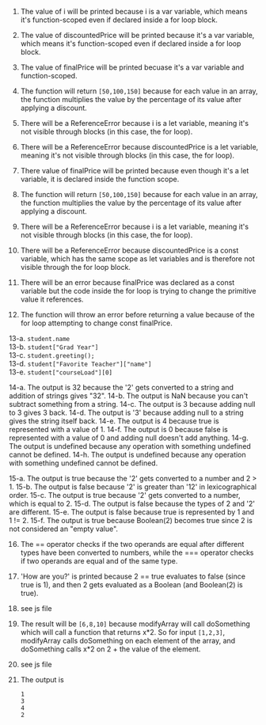 1. The value of i will be printed because i is a var variable, which means it's function-scoped even if declared inside a for loop block.
2. The value of discountedPrice will be printed because it's a var variable, which means it's function-scoped even if declared inside a for loop block.
3. The value of finalPrice will be printed becuase it's a var variable and function-scoped.
4. The function will return `[50,100,150]` because for each value in an array, the function multiplies the value by the percentage of its value after applying a discount.

5. There will be a ReferenceError because i is a let variable, meaning it's not visible through blocks (in this case, the for loop).
6. There will be a ReferenceError because discountedPrice is a let variable, meaning it's not visible through blocks (in this case, the for loop).
7. There value of finalPrice will be printed because even though it's a let variable, it is declared inside the function scope.
8. The function will return `[50,100,150]` because for each value in an array, the function multiplies the value by the percentage of its value after applying a discount.

9. There will be a ReferenceError because i is a let variable, meaning it's not visible through blocks (in this case, the for loop).
10. There will be a ReferenceError because discountedPrice is a const variable, which has the same scope as let variables and is therefore not visible through the for loop block.
11. There will be an error because finalPrice was declared as a const variable but the code inside the for loop is trying to change the primitive value it references.
12. The function will throw an error before returning a value because of the for loop attempting to change const finalPrice.

13-a. `student.name`  
13-b. `student["Grad Year"]`  
13-c. `student.greeting();`  
13-d. `student["Favorite Teacher"]["name"]`  
13-e. `student["courseLoad"][0]`  

14-a. The output is 32 because the '2' gets converted to a string and addition of strings gives "32".
14-b. The output is NaN because you can't subtract something from a string.
14-c. The output is 3 because adding null to 3 gives 3 back.
14-d. The output is '3' because adding null to a string gives the string itself back.
14-e. The output is 4 because true is represented with a value of 1.
14-f. The output is 0 because false is represented with a value of 0 and adding null doesn't add anything.
14-g. The output is undefined because any operation with something undefined cannot be defined.
14-h. The output is undefined because any operation with something undefined cannot be defined.

15-a. The output is true because the '2' gets converted to a number and 2 > 1.
15-b. The output is false because '2' is greater than '12' in lexicographical order.
15-c. The output is true because '2' gets converted to a number, which is equal to 2.
15-d. The output is false because the types of 2 and '2' are different.
15-e. The output is false because true is represented by 1 and 1 != 2.
15-f. The output is true because Boolean(2) becomes true since 2 is not considered an "empty value".

16. The == operator checks if the two operands are equal after different types have been converted to numbers, while the === operator checks if two operands are equal and of the same type.

17. 'How are you?' is printed because 2 == true evaluates to false (since true is 1), and then 2 gets evaluated as a Boolean (and Boolean(2) is true).

18. see js file

19. The result will be `[6,8,10]` because modifyArray will call doSomething which will call a function that returns x\*2. So for input `[1,2,3]`, modifyArray calls doSomething on each element of the array, and doSomething calls x\*2 on 2 + the value of the element.

20. see js file

21. The output is 
    ``` 
    1  
    3
    4   
    2 
    ```
    


